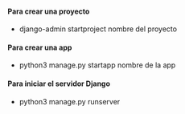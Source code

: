 #### Para crear una proyecto
- django-admin startproject nombre del proyecto

#### Para crear una app
- python3 manage.py startapp nombre de la app

#### Para iniciar el servidor Django
- python3 manage.py runserver